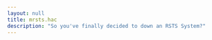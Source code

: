 ```yaml
---
layout: null
title: mrsts.hac
description: "So you've finally decided to down an RSTS System?"
---
```

